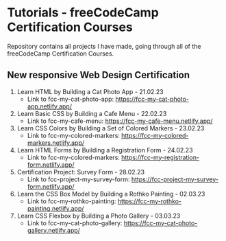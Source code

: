 # Tutorials - freeCodeCamp Certification Courses

Repository contains all projects I have made, going through all of the freeCodeCamp Certification Courses.

## New responsive Web Design Certification

1.  Learn HTML by Building a Cat Photo App - 21.02.23
    - Link to fcc-my-cat-photo-app: https://fcc-my-cat-photo-app.netlify.app/
2.  Learn Basic CSS by Building a Cafe Menu - 22.02.23
    - Link to fcc-my-cafe-menu: https://fcc-my-cafe-menu.netlify.app/
3.  Learn CSS Colors by Building a Set of Colored Markers - 23.02.23
    - Link to fcc-my-colored-markers: https://fcc-my-colored-markers.netlify.app/
4.  Learn HTML Forms by Building a Registration Form - 24.02.23
    - Link to fcc-my-colored-markers: https://fcc-my-registration-form.netlify.app/
5.  Certification Project: Survey Form - 28.02.23
    - Link to fcc-project-my-survey-form: https://fcc-project-my-survey-form.netlify.app/
6.  Learn the CSS Box Model by Building a Rothko Painting - 02.03.23
    - Link to fcc-my-rothko-painting: https://fcc-my-rothko-painting.netlify.app/
7.  Learn CSS Flexbox by Building a Photo Gallery - 03.03.23
    - Link to fcc-my-cat-photo-gallery: https://fcc-my-cat-photo-gallery.netlify.app/
